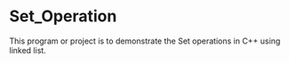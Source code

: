 # Set_Operation
This program or project is to demonstrate the Set operations in C++ using linked list.
